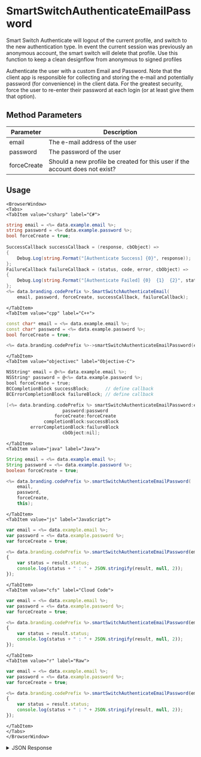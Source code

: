 # SmartSwitchAuthenticateEmailPassword

Smart Switch Authenticate will logout of the current profile, and switch to the new authentication type. 
In event the current session was previously an anonymous account, the smart switch will delete that profile.
Use this function to keep a clean designflow from anonymous to signed profiles
 
Authenticate the user with a custom Email and Password. Note that the client app is responsible for collecting and storing the e-mail and potentially password (for convenience) in the client data. For the greatest security, force the user to re-enter their password at each login (or at least give them that option).

## Method Parameters
Parameter | Description
--------- | -----------
email | The e-mail address of the user
password | The password of the user
forceCreate | Should a new profile be created for this user if the account does not exist?

## Usage

```mdx-code-block
<BrowserWindow>
<Tabs>
<TabItem value="csharp" label="C#">
```

```csharp
string email = <%= data.example.email %>;
string password = <%= data.example.password %>;
bool forceCreate = true;
    
SuccessCallback successCallback = (response, cbObject) =>
{
    Debug.Log(string.Format("[Authenticate Success] {0}", response));
};
FailureCallback failureCallback = (status, code, error, cbObject) =>
{
    Debug.Log(string.Format("[Authenticate Failed] {0}  {1}  {2}", status, code, error));
};
<%= data.branding.codePrefix %>.SmartSwitchAuthenticateEmail(
    email, password, forceCreate, successCallback, failureCallback);
```

```mdx-code-block
</TabItem>
<TabItem value="cpp" label="C++">
```

```cpp
const char* email = <%= data.example.email %>;
const char* password = <%= data.example.password %>;
bool forceCreate = true;

<%= data.branding.codePrefix %>->smartSwitchAuthenticateEmailPassword(email, password, forceCreate, this);
```

```mdx-code-block
</TabItem>
<TabItem value="objectivec" label="Objective-C">
```

```objectivec
NSString* email = @<%= data.example.email %>;
NSString* password = @<%= data.example.password %>;
bool forceCreate = true;
BCCompletionBlock successBlock;      // define callback
BCErrorCompletionBlock failureBlock; // define callback

[<%= data.branding.codePrefix %> smartSwitchAuthenticateEmailPassword:email
                     password:password
                  forceCreate:forceCreate
              completionBlock:successBlock
         errorCompletionBlock:failureBlock
                     cbObject:nil];
```

```mdx-code-block
</TabItem>
<TabItem value="java" label="Java">
```

```java
String email = <%= data.example.email %>;
String password = <%= data.example.password %>;
boolean forceCreate = true;

<%= data.branding.codePrefix %>.smartSwitchAuthenticateEmailPassword(
    email,
    password,
    forceCreate,
    this);
```

```mdx-code-block
</TabItem>
<TabItem value="js" label="JavaScript">
```

```javascript
var email = <%= data.example.email %>;
var password = <%= data.example.password %>;
var forceCreate = true;

<%= data.branding.codePrefix %>.smartSwitchAuthenticateEmailPassword(email, password, forceCreate, result =>
{
	var status = result.status;
	console.log(status + " : " + JSON.stringify(result, null, 2));
});
```

```mdx-code-block
</TabItem>
<TabItem value="cfs" label="Cloud Code">
```

```javascript
var email = <%= data.example.email %>;
var password = <%= data.example.password %>;
var forceCreate = true;

<%= data.branding.codePrefix %>.smartSwitchAuthenticateEmailPassword(email, password, forceCreate, result =>
{
	var status = result.status;
	console.log(status + " : " + JSON.stringify(result, null, 2));
});
```

```mdx-code-block
</TabItem>
<TabItem value="r" label="Raw">
```

```javascript
var email = <%= data.example.email %>;
var password = <%= data.example.password %>;
var forceCreate = true;

<%= data.branding.codePrefix %>.smartSwitchAuthenticateEmailPassword(email, password, forceCreate, result =>
{
	var status = result.status;
	console.log(status + " : " + JSON.stringify(result, null, 2));
});
```

```mdx-code-block
</TabItem>
</Tabs>
</BrowserWindow>
```

<details>
<summary>JSON Response</summary>

```javascript
var email = <%= data.example.email %>;
var password = <%= data.example.password %>;
var forceCreate = true;

<%= data.branding.codePrefix %>.smartSwitchAuthenticateEmailPassword(email, password, forceCreate, result =>
{
	var status = result.status;
	console.log(status + " : " + JSON.stringify(result, null, 2));
});
```
</details>

